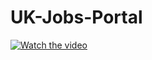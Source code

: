 # UK-Jobs-Portal

[![Watch the video](https://imgur.com/Pwv9bym.png)](https://youtu.be/AbTHPCprB8Y)
